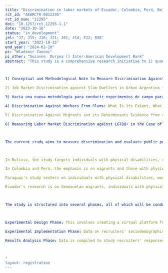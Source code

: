 ```yaml
---
title: "Discrimination in labor markets of Ecuador, Colombia, Perú, Bolivia, and Paraguay: field experiments"
rct_id: "AEARCTR-0012295"
rct_id_num: "12295"
doi: "10.1257/rct.12295-1.1"
date: "2023-10-16"
status: "in_development"
jel: "J7; J15; J16; J21; J61; J14; F22; R38"
start_year: "2023-10-15"
end_year: "2024-02-28"
pi: "Wladimir Zanoni"
pi_other: "Suzanne  Duryea () Inter-American Development Bank"
abstract: "This study is a comprehensive research initiative to 1) quantify discrimination against diverse and vulnerable groups in the labor market in Latin American countries; and 2) test the effectiveness of behavioral interventions to reduce discrimination.  The primary methodology employed is field experiments, specifically "vignette studies," as described in the literature on experimental field economics. This approach has been previously applied by the researchers in this team: 

1) Conceptual and Methodological Note to Measure Discrimination Against Slum Dwellers and the Impact on Discrimination of Slum Upgrading Interventions: Case Study of Buenos Aires (2020) http://dx.doi.org/10.18235/0002907
2) Job Market Discrimination against Slum Dwellers in Urban Argentina (2022) http://dx.doi.org/10.18235/0004179
3) Hacia una nueva metodología para conducir experimentos de campo para el estudio de la discriminación: el caso de los migrantes en el mercado inmobiliario colombiano (2022) http://dx.doi.org/10.18235/0004467
4) Discrimination Against Workers From Slums: What Is its Extent, What Explains It, and How Do We Tackle It? (2023) http://dx.doi.org/10.18235/0004799
5) Discrimination Against Migrants and its Determinants Evidence from a Multi-Purpose Field Experiment in the Housing Rental Market (2023) http://dx.doi.org/10.18235/0004803
6) Measuring Labor Market Discrimination against LGTBQ+ in the Case of Ecuador: A Field Experiment (2023) http://dx.doi.org/10.18235/0005026

The current study aims to measure discrimination and evaluate public policy options within the labor markets of Bolivia, Colombia, Perú, Paraguay, and Ecuador. The focus is on specific vulnerable populations:

In Bolivia, the study targets individuals with physical disabilities, rural-urban migrants, and transgender people.
In Colombia and Perú, the emphasis is on migrants and those with physical disabilities.
Paraguay's study centers on individuals with physical disabilities, women, and another yet-to-be-defined population.
Ecuador's research is on Venezuelan migrants, individuals with physical disabilities, and women.

The study is structured into several phases, all of which will be conducted in Bolivia, Colombia, Perú, Paraguay, and Ecuador:

Experimental Design Phase: This involves creating a virtual platform for participants who will be Human Resource Recruiters whom we will hire to conduct an experiment. Through this platform, they will replicate the selection processes for job applications associated with various job vacancies.
Experimental Implementation Phase: Data on recruiters' sociodemographic profiles and cognitive-socioemotional characteristics are collected. Recruiters will evaluate synthetic profiles of job applicants using the platform.
Results Analysis Phase: Data is compiled to study recruiters' responses. The findings will then be disseminated to inform public policymakers.

"
layout: registration
---
```


